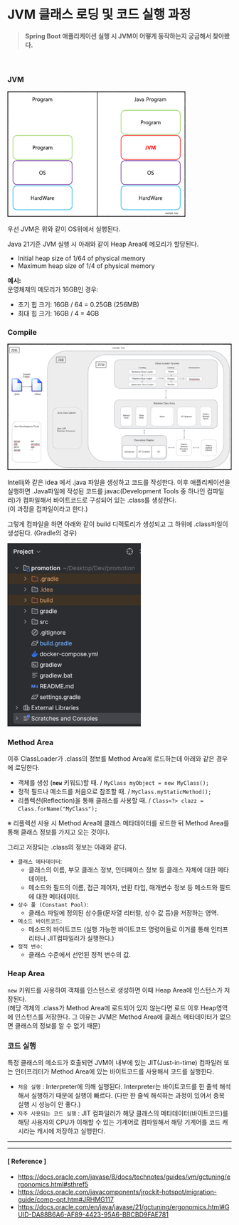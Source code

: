 # JVM 클래스 로딩 및 코드 실행 과정

> #### Spring Boot 애플리케이션 실행 시 JVM이 어떻게 동작하는지 궁금해서 찾아봤다.

<br>

### JVM

<img src="../image/img_7.png" width="400px" height="auto">

우선 JVM은 위와 같이 OS위에서 실행된다.

Java 21기준 JVM 실행 시 아래와 같이 Heap Area에 메모리가 할당된다.
- Initial heap size of 1/64 of physical memory
- Maximum heap size of 1/4 of physical memory

**예시:**<br>
운영체제의 메모리가 16GB인 경우:

- 초기 힙 크기: 16GB / 64 = 0.25GB (256MB)
- 최대 힙 크기: 16GB / 4 = 4GB

### Compile

<img src="../image/img_8.png" width="600px" height="auto">

Intellij와 같은 idea 에서 .java 파일을 생성하고 코드를 작성한다.
이후 애플리케이션을 실행하면 .Java파일에 작성된 코드를 javac(Development Tools 중 하나인 컴파일러)가 컴파일해서 바이트코드로 구성되어 있는 .class를 생성한다.<br>
(이 과정을 컴파일이라고 한다.)

그렇게 컴파일을 하면 아래와 같이 build 디렉토리가 생성되고 그 하위에 .class파일이 생성된다. (Gradle의 경우)

<img src="../image/img_9.png" width="300px" height="auto">

### Method Area

이후 ClassLoader가 .class의 정보를 Method Area에 로드하는데 아래와 같은 경우에 로딩한다.
- 객체를 생성 (**`new`** 키워드)할 때. / `MyClass myObject = new MyClass();`
- 정적 필드나 메소드를 처음으로 참조할 때. / `MyClass.myStaticMethod();`
- 리플렉션(Reflection)을 통해 클래스를 사용할 때. / `Class<?> clazz = Class.forName("MyClass");`

※ 리플렉션 사용 시 Method Area에 클래스 메타데이터를 로드한 뒤 Method Area를 통해 클래스 정보를 가지고 오는 것이다.
<br>

그리고 저장되는 .class의 정보는 아래와 같다.
- `클래스 메타데이터`:
    - 클래스의 이름, 부모 클래스 정보, 인터페이스 정보 등 클래스 자체에 대한 메타데이터.
    - 메소드와 필드의 이름, 접근 제어자, 반환 타입, 매개변수 정보 등 메소드와 필드에 대한 메타데이터.
- `상수 풀 (Constant Pool)`:
    - 클래스 파일에 정의된 상수들(문자열 리터럴, 상수 값 등)을 저장하는 영역.
- `메소드 바이트코드`:
    - 메소드의 바이트코드 (실행 가능한 바이트코드 명령어들로 이거를 통해 인터프리터나 JIT컴파일러가 실행한다.)
- `정적 변수`:
    - 클래스 수준에서 선언된 정적 변수의 값.

### Heap Area

`new` 키워드를 사용하여 객체를 인스턴스로 생성하면 이때 Heap Area에 인스턴스가 저장된다.<br>
(해당 객체의 .class가 Method Area에 로드되어 있지 않는다면 로드 이후 Heap영역에 인스턴스를 저장한다. 그 이유는 JVM은 Method Area에 클래스 메타데이터가 없으면 클래스의 정보를 알 수 없기 때문)

### 코드 실행

특정 클래스의 메소드가 호출되면 JVM이 내부에 있는 JIT(Just-in-time) 컴파일러 또는 인터프리터가 Method Area에 있는 바이트코드를 사용해서 코드를 실행한다.

- `처음 실행` : Interpreter에 의해 실행된다. Interpreter는 바이트코드를 한 줄씩 해석해서 실행하기 때문에 실행이 빠르다. (다만 한 줄씩 해석하는 과정이 있어서 중복 실행 시 성능이 안 좋다.)
- `자주 사용되는 코드 실행` : JIT 컴파일러가 해당 클래스의 메타데이터(바이트코드)를 해당 사용자의 CPU가 이해할 수 있는 기계어로 컴파일해서 해당 기계어를 코드 캐시라는 캐시에 저장하고 실행한다.

---
---

#### [ Reference ]
- https://docs.oracle.com/javase/8/docs/technotes/guides/vm/gctuning/ergonomics.html#sthref5
- https://docs.oracle.com/javacomponents/jrockit-hotspot/migration-guide/comp-opt.htm#JRHMG117
- https://docs.oracle.com/en/java/javase/21/gctuning/ergonomics.html#GUID-DA88B6A6-AF89-4423-95A6-BBCBD9FAE781